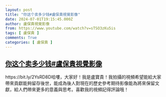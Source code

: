 ```yaml
---
layout: post
title: "你这个卖多少钱#盧保貴視覺影像"
date: 2024-07-01T19:15:45.000Z
author: 盧保貴視覺影像
from: https://www.youtube.com/watch?v=sTSO3zKu5is
tags: [ 盧保貴 ]
comments: True
categories: [ 盧保貴 ]
---
```

<!--1719861345000-->
[你这个卖多少钱#盧保貴視覺影像](https://www.youtube.com/watch?v=sTSO3zKu5is)
------

<div>
https://bit.ly/2YsRD8D哈嘍，大家好！我是盧寶貴！我拍攝的視頻希望能給大家帶來貢獻能夠留存後世，能成為後人對現在的歷史參考期待影像能為將來保留文獻，給人們帶來更多的意義與思考。喜歡我的視頻記得評論哦！
</div>
